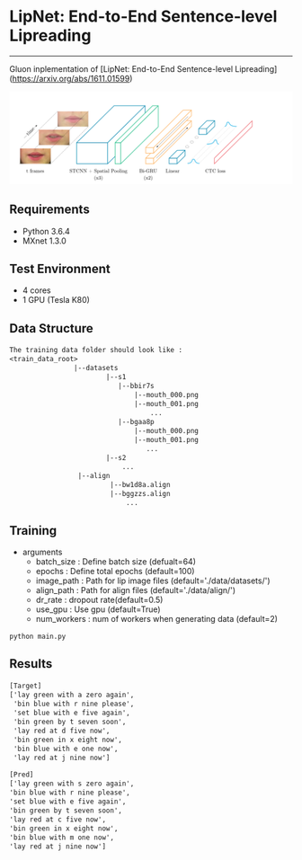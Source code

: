 # LipNet: End-to-End Sentence-level Lipreading

---

Gluon inplementation of [LipNet: End-to-End Sentence-level Lipreading] (https://arxiv.org/abs/1611.01599)

![net_structure](asset/network_structure.png)

## Requirements
- Python 3.6.4
- MXnet 1.3.0


## Test Environment
- 4 cores
- 1 GPU (Tesla K80)


## Data Structure

```
The training data folder should look like : 
<train_data_root>
                |--datasets
                        |--s1
                           |--bbir7s
                               |--mouth_000.png
                               |--mouth_001.png
                                   ...
                           |--bgaa8p
                               |--mouth_000.png
                               |--mouth_001.png
                                  ...
                        |--s2
                            ...
                 |--align
                         |--bw1d8a.align
                         |--bggzzs.align
                             ...

```


## Training

- arguments
  - batch_size : Define batch size (defualt=64)
  - epochs : Define total epochs (default=100)
  - image_path : Path for lip image files (default='./data/datasets/')
  - align_path : Path for align files (default='./data/align/')
  - dr_rate : dropout rate(default=0.5)
  - use_gpu : Use gpu (default=True)
  - num_workers : num of workers when generating data (default=2)
  
```
python main.py
```

## Results
```
[Target]
['lay green with a zero again',
 'bin blue with r nine please',
 'set blue with e five again',
 'bin green by t seven soon',
 'lay red at d five now',
 'bin green in x eight now',
 'bin blue with e one now',
 'lay red at j nine now']
 ```
 
 ```
[Pred]
['lay green with s zero again',
 'bin blue with r nine please',
 'set blue with e five again',
 'bin green by t seven soon',
 'lay red at c five now',
 'bin green in x eight now',
 'bin blue with m one now',
 'lay red at j nine now']
 ```
  

